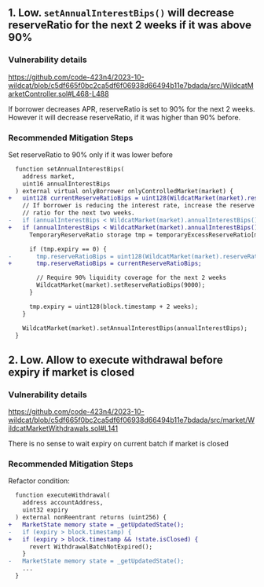 ## 1. Low. `setAnnualInterestBips()` will decrease reserveRatio for the next 2 weeks if it was above 90%
### Vulnerability details
https://github.com/code-423n4/2023-10-wildcat/blob/c5df665f0bc2ca5df6f06938d66494b11e7bdada/src/WildcatMarketController.sol#L468-L488

If borrower decreases APR, reserveRatio is set to 90% for the next 2 weeks. However it will decrease reserveRatio, if it was higher than 90% before.

### Recommended Mitigation Steps
Set reserveRatio to 90% only if it was lower before
```diff
  function setAnnualInterestBips(
    address market,
    uint16 annualInterestBips
  ) external virtual onlyBorrower onlyControlledMarket(market) {
+   uint128 currentReserveRatioBips = uint128(WildcatMarket(market).reserveRatioBips());
    // If borrower is reducing the interest rate, increase the reserve
    // ratio for the next two weeks.
-   if (annualInterestBips < WildcatMarket(market).annualInterestBips()) {
+   if (annualInterestBips < WildcatMarket(market).annualInterestBips() && currentReserveRatioBips < 9_000) {
      TemporaryReserveRatio storage tmp = temporaryExcessReserveRatio[market];

      if (tmp.expiry == 0) {
-       tmp.reserveRatioBips = uint128(WildcatMarket(market).reserveRatioBips());
+       tmp.reserveRatioBips = currentReserveRatioBips;

        // Require 90% liquidity coverage for the next 2 weeks
        WildcatMarket(market).setReserveRatioBips(9000);
      }

      tmp.expiry = uint128(block.timestamp + 2 weeks);
    }

    WildcatMarket(market).setAnnualInterestBips(annualInterestBips);
  }
```

## 2. Low. Allow to execute withdrawal before expiry if market is closed
### Vulnerability details
https://github.com/code-423n4/2023-10-wildcat/blob/c5df665f0bc2ca5df6f06938d66494b11e7bdada/src/market/WildcatMarketWithdrawals.sol#L141

There is no sense to wait expiry on current batch if market is closed

### Recommended Mitigation Steps
Refactor condition:
```diff
  function executeWithdrawal(
    address accountAddress,
    uint32 expiry
  ) external nonReentrant returns (uint256) {
+   MarketState memory state = _getUpdatedState();
-   if (expiry > block.timestamp) {
+   if (expiry > block.timestamp && !state.isClosed) {
      revert WithdrawalBatchNotExpired();
    }
-   MarketState memory state = _getUpdatedState();
    ...
  }
```
